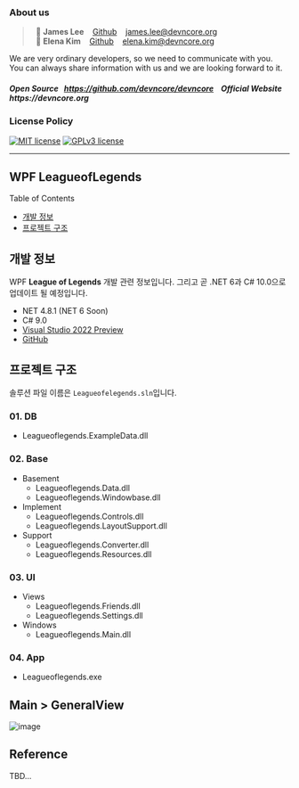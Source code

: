 ### About us

> &nbsp; :adult: __James Lee__ &nbsp;&nbsp; [Github](https://github.com/devncore-james) &nbsp;&nbsp; james.lee@devncore.org  
> &nbsp; :woman: __Elena Kim__ &nbsp;&nbsp; [Github](https://github.com/devncore-elena) &nbsp;&nbsp; elena.kim@devncore.org

We are very ordinary developers, so we need to communicate with you.   
You can always share information with us and we are looking forward to it.  

##### _Open Source &nbsp; https://github.com/devncore/devncore   &nbsp;&nbsp;   Official Website &nbsp; https://devncore.org_ 

### License Policy
[![MIT license](https://img.shields.io/badge/License-MIT-blue.svg)](https://lbesson.mit-license.org/)
[![GPLv3 license](https://img.shields.io/badge/License-GPLv3-blue.svg)](http://perso.crans.org/besson/LICENSE.html)

***

## WPF LeagueofLegends

Table of Contents
- [개발 정보](#개발-정보)
- [프로젝트 구조](#프로젝트-구조)

## 개발 정보
WPF **League of Legends** 개발 관련 정보입니다. 그리고 곧 .NET 6과 C# 10.0으로 업데이트 될 예정입니다.
- NET 4.8.1 (NET 6 Soon)
- C# 9.0
- [Visual Studio 2022 Preview](https://visualstudio.microsoft.com/ko/vs/preview/vs2022/)
- [GitHub](https://github.com/devncore/leagueoflegends)


## 프로젝트 구조

솔루션 파일 이름은 `Leagueofelegends.sln`입니다.

### 01. DB
  * Leagueoflegends.ExampleData.dll
### 02. Base
* Basement
  * Leagueoflegends.Data.dll
  * Leagueoflegends.Windowbase.dll
* Implement
  * Leagueoflegends.Controls.dll
  * Leagueoflegends.LayoutSupport.dll
* Support
  * Leagueoflegends.Converter.dll
  * Leagueoflegends.Resources.dll
### 03. UI
* Views
  * Leagueoflegends.Friends.dll
  * Leagueoflegends.Settings.dll
* Windows
  * Leagueoflegends.Main.dll
### 04. App
* Leagueoflegends.exe

## Main > GeneralView
![image](https://user-images.githubusercontent.com/74305823/122345549-f0f1ab00-cf82-11eb-8ee2-e0ab8336673d.png)


## Reference
TBD...


